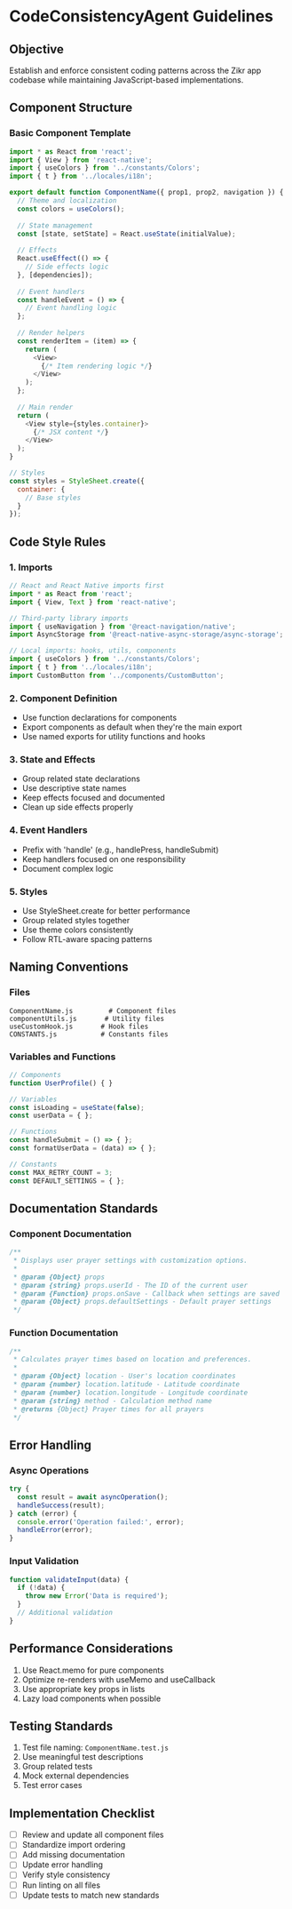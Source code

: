 # CodeConsistencyAgent Guidelines

## Objective
Establish and enforce consistent coding patterns across the Zikr app codebase while maintaining JavaScript-based implementations.

## Component Structure

### Basic Component Template
```javascript
import * as React from 'react';
import { View } from 'react-native';
import { useColors } from '../constants/Colors';
import { t } from '../locales/i18n';

export default function ComponentName({ prop1, prop2, navigation }) {
  // Theme and localization
  const colors = useColors();
  
  // State management
  const [state, setState] = React.useState(initialValue);
  
  // Effects
  React.useEffect(() => {
    // Side effects logic
  }, [dependencies]);
  
  // Event handlers
  const handleEvent = () => {
    // Event handling logic
  };
  
  // Render helpers
  const renderItem = (item) => {
    return (
      <View>
        {/* Item rendering logic */}
      </View>
    );
  };
  
  // Main render
  return (
    <View style={styles.container}>
      {/* JSX content */}
    </View>
  );
}

// Styles
const styles = StyleSheet.create({
  container: {
    // Base styles
  }
});
```

## Code Style Rules

### 1. Imports
```javascript
// React and React Native imports first
import * as React from 'react';
import { View, Text } from 'react-native';

// Third-party library imports
import { useNavigation } from '@react-navigation/native';
import AsyncStorage from '@react-native-async-storage/async-storage';

// Local imports: hooks, utils, components
import { useColors } from '../constants/Colors';
import { t } from '../locales/i18n';
import CustomButton from '../components/CustomButton';
```

### 2. Component Definition
- Use function declarations for components
- Export components as default when they're the main export
- Use named exports for utility functions and hooks

### 3. State and Effects
- Group related state declarations
- Use descriptive state names
- Keep effects focused and documented
- Clean up side effects properly

### 4. Event Handlers
- Prefix with 'handle' (e.g., handlePress, handleSubmit)
- Keep handlers focused on one responsibility
- Document complex logic

### 5. Styles
- Use StyleSheet.create for better performance
- Group related styles together
- Use theme colors consistently
- Follow RTL-aware spacing patterns

## Naming Conventions

### Files
```
ComponentName.js         # Component files
componentUtils.js       # Utility files
useCustomHook.js       # Hook files
CONSTANTS.js           # Constants files
```

### Variables and Functions
```javascript
// Components
function UserProfile() { }

// Variables
const isLoading = useState(false);
const userData = { };

// Functions
const handleSubmit = () => { };
const formatUserData = (data) => { };

// Constants
const MAX_RETRY_COUNT = 3;
const DEFAULT_SETTINGS = { };
```

## Documentation Standards

### Component Documentation
```javascript
/**
 * Displays user prayer settings with customization options.
 * 
 * @param {Object} props
 * @param {string} props.userId - The ID of the current user
 * @param {Function} props.onSave - Callback when settings are saved
 * @param {Object} props.defaultSettings - Default prayer settings
 */
```

### Function Documentation
```javascript
/**
 * Calculates prayer times based on location and preferences.
 * 
 * @param {Object} location - User's location coordinates
 * @param {number} location.latitude - Latitude coordinate
 * @param {number} location.longitude - Longitude coordinate
 * @param {string} method - Calculation method name
 * @returns {Object} Prayer times for all prayers
 */
```

## Error Handling

### Async Operations
```javascript
try {
  const result = await asyncOperation();
  handleSuccess(result);
} catch (error) {
  console.error('Operation failed:', error);
  handleError(error);
}
```

### Input Validation
```javascript
function validateInput(data) {
  if (!data) {
    throw new Error('Data is required');
  }
  // Additional validation
}
```

## Performance Considerations

1. Use React.memo for pure components
2. Optimize re-renders with useMemo and useCallback
3. Use appropriate key props in lists
4. Lazy load components when possible

## Testing Standards

1. Test file naming: `ComponentName.test.js`
2. Use meaningful test descriptions
3. Group related tests
4. Mock external dependencies
5. Test error cases

## Implementation Checklist

- [ ] Review and update all component files
- [ ] Standardize import ordering
- [ ] Add missing documentation
- [ ] Update error handling
- [ ] Verify style consistency
- [ ] Run linting on all files
- [ ] Update tests to match new standards
